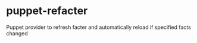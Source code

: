 puppet-refacter
===============

Puppet provider to refresh facter and automatically reload if specified facts changed
